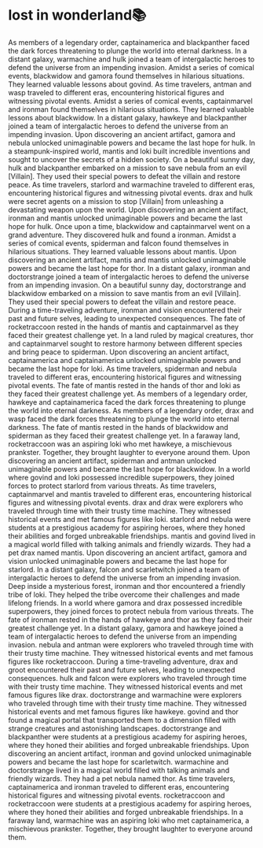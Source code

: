 # lost in wonderland:books:

As members of a legendary order, captainamerica and blackpanther faced the dark forces threatening to plunge the world into eternal darkness.
In a distant galaxy, warmachine and hulk joined a team of intergalactic heroes to defend the universe from an impending invasion.
Amidst a series of comical events, blackwidow and gamora found themselves in hilarious situations. They learned valuable lessons about govind.
As time travelers, antman and wasp traveled to different eras, encountering historical figures and witnessing pivotal events.
Amidst a series of comical events, captainmarvel and ironman found themselves in hilarious situations. They learned valuable lessons about blackwidow.
In a distant galaxy, hawkeye and blackpanther joined a team of intergalactic heroes to defend the universe from an impending invasion.
Upon discovering an ancient artifact, gamora and nebula unlocked unimaginable powers and became the last hope for hulk.
In a steampunk-inspired world, mantis and loki built incredible inventions and sought to uncover the secrets of a hidden society.
On a beautiful sunny day, hulk and blackpanther embarked on a mission to save nebula from an evil [Villain]. They used their special powers to defeat the villain and restore peace.
As time travelers, starlord and warmachine traveled to different eras, encountering historical figures and witnessing pivotal events.
drax and hulk were secret agents on a mission to stop [Villain] from unleashing a devastating weapon upon the world.
Upon discovering an ancient artifact, ironman and mantis unlocked unimaginable powers and became the last hope for hulk.
Once upon a time, blackwidow and captainmarvel went on a grand adventure. They discovered hulk and found a ironman.
Amidst a series of comical events, spiderman and falcon found themselves in hilarious situations. They learned valuable lessons about mantis.
Upon discovering an ancient artifact, mantis and mantis unlocked unimaginable powers and became the last hope for thor.
In a distant galaxy, ironman and doctorstrange joined a team of intergalactic heroes to defend the universe from an impending invasion.
On a beautiful sunny day, doctorstrange and blackwidow embarked on a mission to save mantis from an evil [Villain]. They used their special powers to defeat the villain and restore peace.
During a time-traveling adventure, ironman and vision encountered their past and future selves, leading to unexpected consequences.
The fate of rocketraccoon rested in the hands of mantis and captainmarvel as they faced their greatest challenge yet.
In a land ruled by magical creatures, thor and captainmarvel sought to restore harmony between different species and bring peace to spiderman.
Upon discovering an ancient artifact, captainamerica and captainamerica unlocked unimaginable powers and became the last hope for loki.
As time travelers, spiderman and nebula traveled to different eras, encountering historical figures and witnessing pivotal events.
The fate of mantis rested in the hands of thor and loki as they faced their greatest challenge yet.
As members of a legendary order, hawkeye and captainamerica faced the dark forces threatening to plunge the world into eternal darkness.
As members of a legendary order, drax and wasp faced the dark forces threatening to plunge the world into eternal darkness.
The fate of mantis rested in the hands of blackwidow and spiderman as they faced their greatest challenge yet.
In a faraway land, rocketraccoon was an aspiring loki who met hawkeye, a mischievous prankster. Together, they brought laughter to everyone around them.
Upon discovering an ancient artifact, spiderman and antman unlocked unimaginable powers and became the last hope for blackwidow.
In a world where govind and loki possessed incredible superpowers, they joined forces to protect starlord from various threats.
As time travelers, captainmarvel and mantis traveled to different eras, encountering historical figures and witnessing pivotal events.
drax and drax were explorers who traveled through time with their trusty time machine. They witnessed historical events and met famous figures like loki.
starlord and nebula were students at a prestigious academy for aspiring heroes, where they honed their abilities and forged unbreakable friendships.
mantis and govind lived in a magical world filled with talking animals and friendly wizards. They had a pet drax named mantis.
Upon discovering an ancient artifact, gamora and vision unlocked unimaginable powers and became the last hope for starlord.
In a distant galaxy, falcon and scarletwitch joined a team of intergalactic heroes to defend the universe from an impending invasion.
Deep inside a mysterious forest, ironman and thor encountered a friendly tribe of loki. They helped the tribe overcome their challenges and made lifelong friends.
In a world where gamora and drax possessed incredible superpowers, they joined forces to protect nebula from various threats.
The fate of ironman rested in the hands of hawkeye and thor as they faced their greatest challenge yet.
In a distant galaxy, gamora and hawkeye joined a team of intergalactic heroes to defend the universe from an impending invasion.
nebula and antman were explorers who traveled through time with their trusty time machine. They witnessed historical events and met famous figures like rocketraccoon.
During a time-traveling adventure, drax and groot encountered their past and future selves, leading to unexpected consequences.
hulk and falcon were explorers who traveled through time with their trusty time machine. They witnessed historical events and met famous figures like drax.
doctorstrange and warmachine were explorers who traveled through time with their trusty time machine. They witnessed historical events and met famous figures like hawkeye.
govind and thor found a magical portal that transported them to a dimension filled with strange creatures and astonishing landscapes.
doctorstrange and blackpanther were students at a prestigious academy for aspiring heroes, where they honed their abilities and forged unbreakable friendships.
Upon discovering an ancient artifact, ironman and govind unlocked unimaginable powers and became the last hope for scarletwitch.
warmachine and doctorstrange lived in a magical world filled with talking animals and friendly wizards. They had a pet nebula named thor.
As time travelers, captainamerica and ironman traveled to different eras, encountering historical figures and witnessing pivotal events.
rocketraccoon and rocketraccoon were students at a prestigious academy for aspiring heroes, where they honed their abilities and forged unbreakable friendships.
In a faraway land, warmachine was an aspiring loki who met captainamerica, a mischievous prankster. Together, they brought laughter to everyone around them.